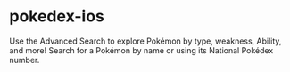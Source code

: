 # pokedex-ios
Use the Advanced Search to explore Pokémon by type, weakness, Ability, and more! Search for a Pokémon by name or using its National Pokédex number.
